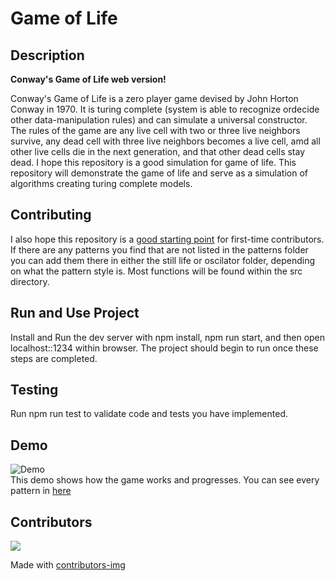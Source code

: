 # Game of Life

## Description

**Conway's Game of Life web version!** 

Conway's Game of Life is a zero player game devised by John Horton Conway in 1970. 
It is turing complete (system is able to recognize ordecide other data-manipulation rules) and can simulate a universal constructor.
The rules of the game are any live cell with two or three live neighbors survive, any dead cell with three live neighbors becomes a live cell, amd all other live cells die in the next generation, and that other dead cells stay dead.
I hope this repository is a good simulation for game of life. 
This repository will demonstrate the game of life and serve as a simulation of algorithms creating turing complete models.

## Contributing

I also hope this repository is a [good starting point](https://github.com/TroyTae/game-of-life/issues?q=is%3Aissue+is%3Aopen+label%3A%22help+wanted%22) for first-time contributors.
If there are any patterns you find that are not listed in the patterns folder you can add them there in either the still life or oscilator folder, depending on what the pattern style is.
Most functions will be found within the src directory.

## Run and Use Project

Install and Run the dev server with npm install, npm run start, and then open localhost::1234 within browser.
The project should begin to run once these steps are completed.

## Testing

Run npm run test to validate code and tests you have implemented.

## Demo

![Demo](./src/static/favicon.gif)  
This demo shows how the game works and progresses.
You can see every pattern in [here](https://troytae.github.io/game-of-life/)

## Contributors

<a href="https://github.com/TroyTae/game-of-life/graphs/contributors">
  <img src="https://contributors-img.firebaseapp.com/image?repo=TroyTae/game-of-life" />
</a>

Made with [contributors-img](https://contributors-img.firebaseapp.com)
